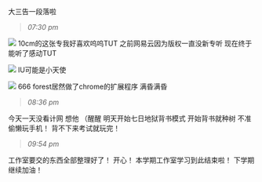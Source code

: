 大三告一段落啦
<!--more-->
>*07:30 pm*

![](https://ws1.sinaimg.cn/large/0068SXX6ly1fnvi9a64olj305805y746.jpg)
10cm的这张专我好喜欢呜呜TUT
之前网易云因为版权一直没新专听
现在终于能听了感动TUT

![](https://ws1.sinaimg.cn/large/0068SXX6ly1fnvia74nnxj305605vq30.jpg)
IU可能是小天使

![](https://ws1.sinaimg.cn/large/0068SXX6gy1fn9fu72uumj30lf0fqwh3.jpg)
666 
forest居然做了chrome的扩展程序
满昏满昏

>*08:36 pm*

今天一天没看计网
想他
（醒醒
明天开始七日地狱背书模式
开始背书就种树
不准偷懒玩手机！
背不下来考试就玩完！

>*09:54 pm*

工作室要交的东西全部整理好了！
开心！
本学期工作室学习到此结束啦！
下学期继续加油！
